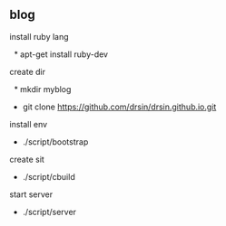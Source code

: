 ## blog 


install ruby lang

  * apt-get install ruby-dev
 
create dir 

   * mkdir myblog
 
   * git clone https://github.com/drsin/drsin.github.io.git
 
install env

   * ./script/bootstrap 
   
create sit 

   * ./script/cbuild
 
start server

   * ./script/server  
